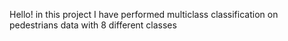 Hello! in this project I have performed multiclass classification on pedestrians data with 8 different classes 
